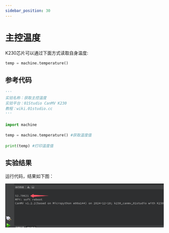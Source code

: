 ```yaml
---
sidebar_position: 30
---
```


# 主控温度

K230芯片可以通过下面方式读取自身温度:

```python
temp = machine.temperature()
```

## 参考代码

```python
'''
实验名称：获取主控温度
实验平台：01Studio CanMV K230
教程：wiki.01studio.cc
'''

import machine

temp = machine.temperature() #获取温度值

print(temp) #打印温度值

```

## 实验结果

运行代码，结果如下图：

![chip_temp](./img/chip_temp/chip_temp1.png)